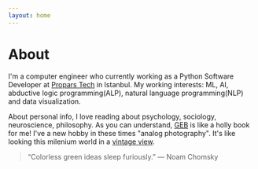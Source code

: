 ```yaml
---
layout: home
---
```

# About

I'm a computer engineer who currently working as a Python Software Developer at [Propars Tech](http://www.propars.net/) in Istanbul.
My working interests: ML, AI, abductive logic programming(ALP), natural language programming(NLP)
and data visualization. 
  
About personal info,
I love reading about psychology, sociology, neuroscience, philosophy.
As you can understand, [GEB](https://en.wikipedia.org/wiki/G%C3%B6del,_Escher,_Bach) is like a holly book for me!
I've a new hobby in these times "analog photography". It's like looking this milenium world
in a [vintage view](http://www.flickr.com/106092908@N08).

> “Colorless green ideas sleep furiously.” 
>                          ― Noam Chomsky
